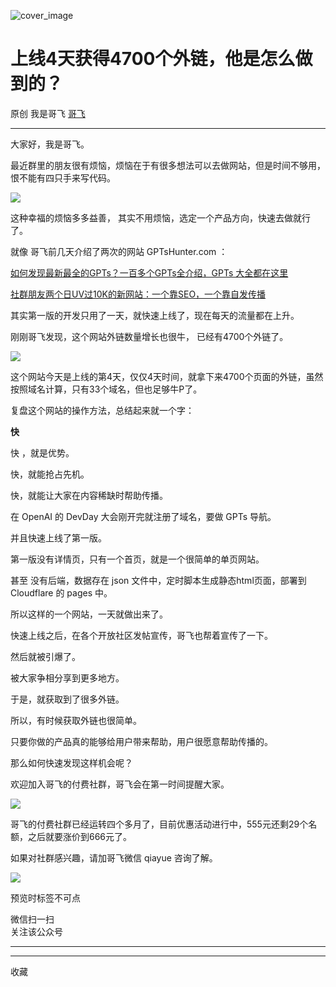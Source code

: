 ![cover_image](https://mmbiz.qpic.cn/sz_mmbiz_jpg/LBrX00GQeictUTzejBiaGoIkm54qOhekO1mibXqQLjAic3xI5M4f0Uy5B9uuLnMVSecj2ibuoHiaCqjebA3pQUNGIYkA/0?wx_fmt=jpeg)

#  上线4天获得4700个外链，他是怎么做到的？

原创  我是哥飞  [ 哥飞 ](javascript:void\(0\);)

__ _ _ _ _

大家好，我是哥飞。  

最近群里的朋友很有烦恼，烦恼在于有很多想法可以去做网站，但是时间不够用，恨不能有四只手来写代码。

![](https://mmbiz.qpic.cn/sz_mmbiz_jpg/LBrX00GQeictUTzejBiaGoIkm54qOhekO1UDibQkLLOynhITqhdLArV55WvbHkcglGAxvFZA6rq3yxSs3QIWpTKSg/640?wx_fmt=jpeg)

这种幸福的烦恼多多益善，  其实不用烦恼，选定一个产品方向，快速去做就行了。

就像  哥飞前几天介绍了两次的网站 GPTsHunter.com ：

[ 如何发现最新最全的GPTs？一百多个GPTs全介绍，GPTs 大全都在这里
](http://mp.weixin.qq.com/s?__biz=MjM5OTIzMzYyMA==&mid=2650081134&idx=1&sn=b78655efb7a8a68b5a1e2e22f469f1bf&chksm=bf3f36558848bf43002b0361603426f5fc0d9184b719243ab3271761768069a61853ac767815&scene=21#wechat_redirect)  

[ 社群朋友两个日UV过10K的新网站：一个靠SEO，一个靠自发传播
](http://mp.weixin.qq.com/s?__biz=MjM5OTIzMzYyMA==&mid=2650081167&idx=1&sn=3bddd9eca494f7aeaa1b7f7e4cc7adb7&chksm=bf3f36b48848bfa23d280118824b15185eb0f4741b64bbeddc829dd702cbb49231c21972b121&scene=21#wechat_redirect)  

其实第一版的开发只用了一天，就快速上线了，现在每天的流量都在上升。  

刚刚哥飞发现，这个网站外链数量增长也很牛，  已经有4700个外链了。

![](https://mmbiz.qpic.cn/sz_mmbiz_png/LBrX00GQeictUTzejBiaGoIkm54qOhekO10ibUtibibQBBKsgXChGNicje8BqlmSfGic9DxqFIia3SAeGWSrCRvkNVTicaA/640?wx_fmt=png)

这个网站今天是上线的第4天，仅仅4天时间，就拿下来4700个页面的外链，虽然按照域名计算，只有33个域名，但也足够牛P了。  

复盘这个网站的操作方法，总结起来就一个字：  

**快**  

快  ，就是优势。

快，就能抢占先机。

快，就能让大家在内容稀缺时帮助传播。  

在 OpenAI 的 DevDay 大会刚开完就注册了域名，要做 GPTs 导航。  

并且快速上线了第一版。

第一版没有详情页，只有一个首页，就是一个很简单的单页网站。

甚至  没有后端，数据存在 json 文件中，定时脚本生成静态html页面，部署到 Cloudflare 的 pages 中。

所以这样的一个网站，一天就做出来了。

快速上线之后，在各个开放社区发帖宣传，哥飞也帮着宣传了一下。  

然后就被引爆了。

被大家争相分享到更多地方。

于是，就获取到了很多外链。

所以，有时候获取外链也很简单。  

只要你做的产品真的能够给用户带来帮助，用户很愿意帮助传播的。

那么如何快速发现这样机会呢？  

欢迎加入哥飞的付费社群，哥飞会在第一时间提醒大家。

![](https://mmbiz.qpic.cn/sz_mmbiz_jpg/LBrX00GQeictUTzejBiaGoIkm54qOhekO1aBjn7muwwkGhwKUaD04dXwiaJ4E6wmpuZcgEk6iaV9zlXFroWibOjtYJA/640?wx_fmt=jpeg)

哥飞的付费社群已经运转四个多月了，目前优惠活动进行中，555元还剩29个名额，之后就要涨价到666元了。  

如果对社群感兴趣，请加哥飞微信 qiayue 咨询了解。

![](https://mmbiz.qpic.cn/sz_mmbiz_png/LBrX00GQeicsG8Pro6O9Hu75bIIiafZVPs3qlYeaNNJ1BpqNplEGgibL5m1bcq8a1N1rzoI5lia8aJjtHfgiaAADJJQ/640?wx_fmt=png)

预览时标签不可点

微信扫一扫  
关注该公众号





****



****



  收藏

